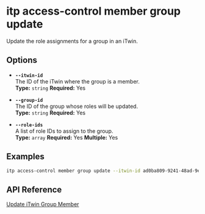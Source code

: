 # itp access-control member group update

Update the role assignments for a group in an iTwin.

## Options

- **`--itwin-id`**  
  The ID of the iTwin where the group is a member.  
  **Type:** `string` **Required:** Yes

- **`--group-id`**  
  The ID of the group whose roles will be updated.  
  **Type:** `string` **Required:** Yes

- **`--role-ids`**  
  A list of role IDs to assign to the group.  
  **Type:** `array` **Required:** Yes **Multiple:** Yes

## Examples

```bash
itp access-control member group update --itwin-id ad0ba809-9241-48ad-9eb0-c8038c1a1d51 --group-id group1-id --role-ids role1-id --role-ids role2-id
```

## API Reference

[Update iTwin Group Member](https://developer.bentley.com/apis/access-control-v2/operations/update-itwin-group-member/)
